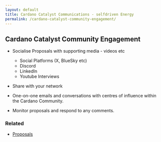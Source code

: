 ```yaml
---
layout: default
title: Cardano Catalyst Communications - selfdriven Energy
permalink: /cardano-catalyst-community-engagement/
---
```


## Cardano Catalyst Community Engagement

- Socialise Proposals with supporting media - videos etc
    - Social Platforms (X, BlueSky etc)
    - Discord
    - LinkedIn
    - Youtube Interviews

- Share with your network

- One-on-one emails and conversations with centres of influence within the Cardano Community.

- Monitor proposals and respond to any comments.


### Related
- [Proposals](/cardano-catalyst/)